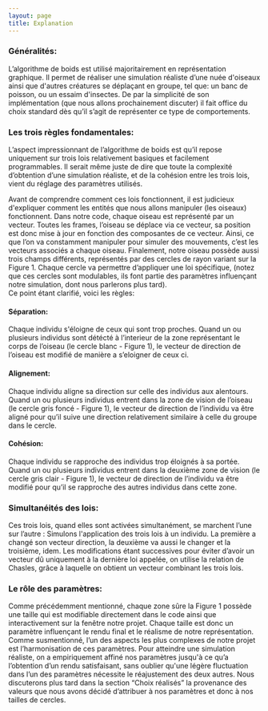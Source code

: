 ```yaml
---
layout: page
title: Explanation
---
```


<h3>Généralités:</h3>
L’algorithme de boids est utilisé majoritairement en représentation graphique. Il permet de réaliser une simulation réaliste d’une nuée d'oiseaux ainsi que d'autres créatures se déplaçant en groupe, tel que: un banc de poisson, ou un essaim d'insectes.
De par la simplicité de son implémentation (que nous allons prochainement discuter) il fait office du choix standard dès qu’il s’agit de représenter ce type de comportements. 

<h3>Les trois règles fondamentales:</h3>
L’aspect impressionnant de l’algorithme de boids est qu’il repose uniquement sur trois lois relativement basiques et facilement programmables. Il serait même juste de dire que toute la complexité d’obtention d’une simulation réaliste, et de la cohésion entre les trois lois, vient du réglage des paramètres utilisés.

Avant de comprendre comment ces lois fonctionnent, il est judicieux d'expliquer comment les entités que nous allons manipuler (les oiseaux) fonctionnent. Dans notre code, chaque oiseau est représenté par un vecteur. Toutes les frames, l’oiseau se déplace via ce vecteur, sa position est donc mise à jour en fonction des composantes de ce vecteur. Ainsi, ce que l’on va constamment manipuler pour simuler des mouvements, c’est les vecteurs associés a chaque oiseau. Finalement, notre oiseau possède aussi trois champs différents, représentés par des cercles de rayon variant sur la Figure 1. Chaque cercle va permettre d’appliquer une loi spécifique, (notez que ces cercles sont modulables, ils font partie des paramètres influençant notre simulation, dont nous parlerons plus tard).					
Ce point étant clarifié, voici les règles: 

<h4>Séparation:</h4>
Chaque individu s'éloigne de ceux qui sont trop proches.
Quand un ou plusieurs individus sont détécté à l’interieur de la zone représentant le corps de l’oiseau (le cercle blanc - Figure 1), le vecteur de direction de  l’oiseau est modifié de manière a s’eloigner de ceux ci.	

<h4>Alignement:</h4>					
Chaque individu aligne sa direction sur celle des individus aux alentours.
Quand un ou plusieurs individus entrent dans la zone de vision de l’oiseau (le cercle gris foncé - Figure 1), le vecteur de direction de l’individu va être aligné pour qu’il suive une direction relativement similaire à celle du groupe dans le cercle.

<h4>Cohésion:</h4>
Chaque individu se rapproche des individus trop éloignés à sa portée.
Quand un ou plusieurs individus entrent dans la deuxième zone de vision (le cercle gris clair - Figure 1), le vecteur de direction de l’individu va être modifié pour qu’il se rapproche des autres individus dans cette zone.

<h3>Simultanéités des lois: </h3>
Ces trois lois, quand elles sont activées simultanément, se marchent l’une sur l’autre : 
Simulons l'application des trois lois à un individu. La première a changé son vecteur direction, la deuxième va aussi le changer  et la troisième, idem. Les modifications étant successives pour éviter d’avoir un vecteur dû uniquement à la dernière loi appelée, on utilise la relation de Chasles, grâce à laquelle on obtient un vecteur combinant les trois lois. 

<h3>Le rôle des paramètres:</h3>
Comme précédemment mentionné, chaque zone sûre la Figure 1 possède une taille qui est modifiable directement dans le code ainsi que interactivement sur la fenêtre notre projet. Chaque taille est donc un paramètre influençant le rendu final et le réalisme de notre représentation. Comme susmentionné, l’un des aspects les plus complexes de notre projet est l’harmonisation de ces paramètres. Pour atteindre une simulation réaliste, on a empiriquement affiné nos paramètres jusqu'à ce qu’a l’obtention d’un rendu satisfaisant, sans oublier qu'une légère fluctuation dans l’un des paramètres nécessite le réajustement des deux autres.
Nous discuterons plus tard dans la section “Choix réalisés” la provenance des valeurs que nous avons décidé d’attribuer à nos paramètres et donc à nos tailles de cercles.
